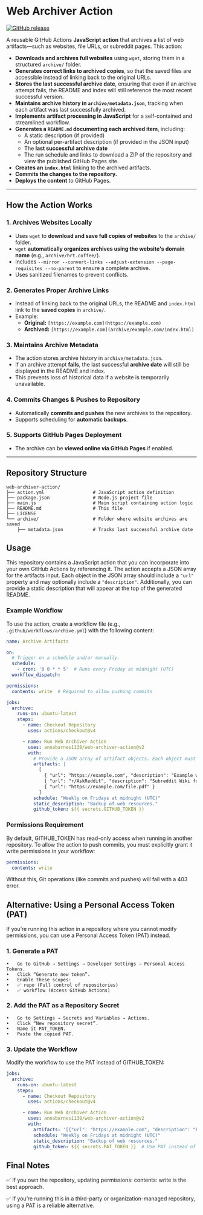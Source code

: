 # Web Archiver Action

[![GitHub release](https://img.shields.io/github/v/release/annabarnes1138/web-archiver-action)](https://github.com/annabarnes1138/web-archiver-action/releases)

A reusable GitHub Actions **JavaScript action** that archives a list of web artifacts—such as websites, file URLs, or subreddit pages. This action:
- **Downloads and archives full websites** using `wget`, storing them in a structured `archive/` folder.
- **Generates correct links to archived copies**, so that the saved files are accessible instead of linking back to the original URLs.
- **Stores the last successful archive date**, ensuring that even if an archive attempt fails, the README and index will still reference the most recent successful version.
- **Maintains archive history in `archive/metadata.json`**, tracking when each artifact was last successfully archived.
- **Implements artifact processing in JavaScript** for a self-contained and streamlined workflow.
- **Generates a `README.md` documenting each archived item**, including:
  - A static description (if provided)
  - An optional per-artifact description (if provided in the JSON input)
  - The **last successful archive date**
  - The run schedule and links to download a ZIP of the repository and view the published GitHub Pages site.
- **Creates an `index.html`** linking to the archived artifacts.
- **Commits the changes to the repository.**
- **Deploys the content** to GitHub Pages.

---

## **How the Action Works**
### **1. Archives Websites Locally**
- Uses `wget` to **download and save full copies of websites** to the `archive/` folder.
- `wget` **automatically organizes archives using the website's domain name** (e.g., `archive/hrt.coffee/`).
- Includes `--mirror --convert-links --adjust-extension --page-requisites --no-parent` to ensure a complete archive.
- Uses sanitized filenames to prevent conflicts.

### **2. Generates Proper Archive Links**
- Instead of linking back to the original URLs, the README and `index.html` link to the **saved copies** in `archive/`.
- Example:
  - **Original:** `[https://example.com](https://example.com)`
  - **Archived:** `[https://example.com](archive/example.com/index.html)`

### **3. Maintains Archive Metadata**
- The action stores archive history in `archive/metadata.json`.
- If an archive attempt **fails**, the last successful **archive date** will still be displayed in the README and index.
- This prevents loss of historical data if a website is temporarily unavailable.

### **4. Commits Changes & Pushes to Repository**
- Automatically **commits and pushes** the new archives to the repository.
- Supports scheduling for **automatic backups**.

### **5. Supports GitHub Pages Deployment**
- The archive can be **viewed online via GitHub Pages** if enabled.

---

## **Repository Structure**
```plaintext
web-archiver-action/
├── action.yml                  # JavaScript action definition
├── package.json                # Node.js project file
├── main.js                     # Main script containing action logic
├── README.md                   # This file
├── LICENSE
└── archive/                    # Folder where website archives are saved
    ├── metadata.json           # Tracks last successful archive date
```

## Usage

This repository contains a JavaScript action that you can incorporate into your own GitHub Actions by referencing it. The action accepts a JSON array for the artifacts input. Each object in the JSON array should include a `"url"` property and may optionally include a `"description"`. Additionally, you can provide a static description that will appear at the top of the generated README.

### Example Workflow
To use the action, create a workflow file (e.g., `.github/workflows/archive.yml`) with the following content:

```yaml
name: Archive Artifacts

on:
  # Trigger on a schedule and/or manually.
  schedule:
    - cron: '0 0 * * 5'  # Runs every Friday at midnight (UTC)
  workflow_dispatch:

permissions:
  contents: write  # Required to allow pushing commits

jobs:
  archive:
    runs-on: ubuntu-latest
    steps:
      - name: Checkout Repository
        uses: actions/checkout@v4

      - name: Run Web Archiver Action
        uses: annabarnes1138/web-archiver-action@v2
        with:
          # Provide a JSON array of artifact objects. Each object must include a "url" and may include a "description".
          artifacts: |
            [
              { "url": "https://example.com", "description": "Example website" },
              { "url": "r/AskReddit", "description": "Subreddit Wiki for AskReddit" },
              { "url": "https://example.com/file.pdf" }
            ]
          schedule: "Weekly on Fridays at midnight (UTC)"
          static_description: "Backup of web resources."
          github_token: ${{ secrets.GITHUB_TOKEN }}
```

### Permissions Requirement
By default, GITHUB_TOKEN has read-only access when running in another repository.
To allow the action to push commits, you must explicitly grant it write permissions in your workflow:

```yaml
permissions:
  contents: write
```
Without this, Git operations (like commits and pushes) will fail with a 403 error.

## Alternative: Using a Personal Access Token (PAT)

If you’re running this action in a repository where you cannot modify permissions, you can use a Personal Access Token (PAT) instead.

### 1. Generate a PAT
	•	Go to GitHub → Settings → Developer Settings → Personal Access Tokens.
	•	Click “Generate new token”.
	•	Enable these scopes:
	•	✅ repo (Full control of repositories)
	•	✅ workflow (Access GitHub Actions)

### 2. Add the PAT as a Repository Secret
	•	Go to Settings → Secrets and Variables → Actions.
	•	Click “New repository secret”.
	•	Name it PAT_TOKEN.
	•	Paste the copied PAT.

### 3. Update the Workflow

Modify the workflow to use the PAT instead of GITHUB_TOKEN:

```yaml
jobs:
  archive:
    runs-on: ubuntu-latest
    steps:
      - name: Checkout Repository
        uses: actions/checkout@v4

      - name: Run Web Archiver Action
        uses: annabarnes1138/web-archiver-action@v2
        with:
          artifacts: '[{"url": "https://example.com", "description": "Example website"}]'
          schedule: "Weekly on Fridays at midnight (UTC)"
          static_description: "Backup of web resources."
          github_token: ${{ secrets.PAT_TOKEN }}  # Use PAT instead of GITHUB_TOKEN
```

## Final Notes

✅ If you own the repository, updating permissions: contents: write is the best approach.

✅ If you’re running this in a third-party or organization-managed repository, using a PAT is a reliable alternative.